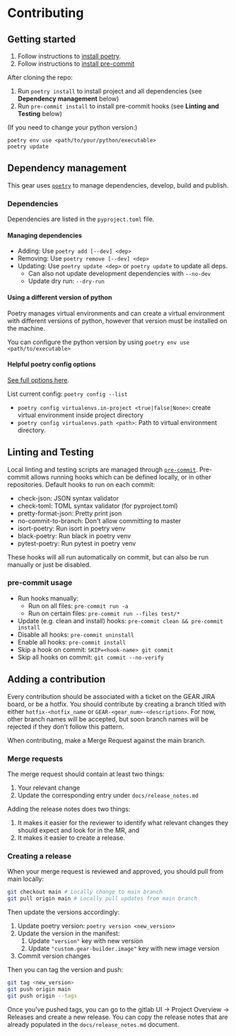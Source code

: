 # Contributing

## Getting started

1. Follow instructions to [install poetry](https://python-poetry.org/docs/#installation).
2. Follow instructions to [install pre-commit](https://pre-commit.com/#install)

After cloning the repo:

1. Run `poetry install` to install project and all dependencies
(see __Dependency management__ below)
2. Run `pre-commit install` to install pre-commit hooks
(see __Linting and Testing__ below)

(If you need to change your python version:)

```shell
poetry env use <path/to/your/python/executable>
poetry update
```

## Dependency management

This gear uses [`poetry`](https://python-poetry.org/) to manage dependencies,
develop, build and publish.

### Dependencies

Dependencies are listed in the `pyproject.toml` file.

#### Managing dependencies

* Adding: Use `poetry add [--dev] <dep>`
* Removing: Use `poetry remove [--dev] <dep>`
* Updating: Use `poetry update <dep>` or `poetry update` to update all deps.
  * Can also not update development dependencies with `--no-dev`
  * Update dry run: `--dry-run`

#### Using a different version of python

Poetry manages virtual environments and can create a virtual environment
with different versions of python,
however that version must be installed on the machine.

You can configure the python version
by using `poetry env use <path/to/executable>`

#### Helpful poetry config options

[See full options here](https://python-poetry.org/docs/configuration/#available-settings).

List current config: `poetry config --list`

* `poetry config virtualenvs.in-project <true|false|None>`:
create virtual environment inside project directory
* `poetry config virtualenvs.path <path>`: Path to virtual environment directory.

## Linting and Testing

Local linting and testing scripts
are managed through [`pre-commit`](https://pre-commit.com/).
Pre-commit allows running hooks which can be defined locally, or in other
repositories. Default hooks to run on each commit:

* check-json: JSON syntax validator
* check-toml: TOML syntax validator (for pyproject.toml)
* pretty-format-json: Pretty print json
* no-commit-to-branch: Don't allow committing to master
* isort-poetry: Run isort in poetry venv
* black-poetry: Run black in poetry venv
* pytest-poetry: Run pytest in poetry venv

These hooks will all run automatically on commit, but can also be run manually
or just be disabled.

### pre-commit usage

* Run hooks manually:
  * Run on all files: `pre-commit run -a`
  * Run on certain files: `pre-commit run --files test/*`
* Update (e.g. clean and install) hooks: `pre-commit clean && pre-commit install`
* Disable all hooks: `pre-commit uninstall`
* Enable all hooks: `pre-commit install`
* Skip a hook on commit: `SKIP=<hook-name> git commit`
* Skip all hooks on commit: `git commit --no-verify`

## Adding a contribution

Every contribution should be
associated with a ticket on the GEAR JIRA board, or be a hotfix.
You should contribute by creating
a branch titled with either `hotfix-<hotfix_name` or `GEAR-<gear_num>-<description>`.
For now, other branch names will be accepted,
but soon branch names will be rejected
if they don't follow this pattern.

When contributing, make a Merge Request against the main branch.

### Merge requests

The merge request should contain at least two things:

1. Your relevant change
2. Update the corresponding entry under `docs/release_notes.md`

Adding the release notes does two things:

1. It makes it easier for the
reviewer to identify what relevant changes
they should expect and look for in the MR, and
2. It makes it easier to create a release.

### Creating a release

When your merge request is reviewed and approved, you should pull from main locally:

```bash
git checkout main # Locally change to main branch
git pull origin main # Locally pull updates from main branch
```

Then update the versions accordingly:

1. Update poetry version: `poetry version <new_version>`
2. Update the version in the manifest:
    1. Update `"version"` key with new version
    2. Update `"custom.gear-builder.image"` key with new image version
3. Commit version changes

Then you can tag the version and push:

```bash
git tag <new_version>
git push origin main
git push origin --tags
```

Once you've pushed tags,
you can go to the gitlab UI -> Project Overview -> Releases and
create a new release.
You can copy the release notes that are
already populated in the `docs/release_notes.md` document.
